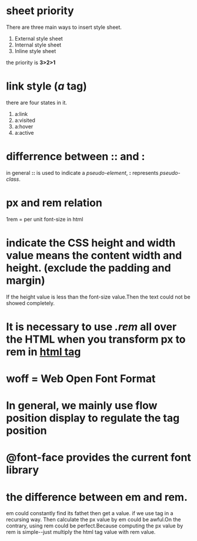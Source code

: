 # sheet priority
There are three main ways to insert style sheet.
1. External style sheet
2. Internal style sheet
3. Inline style sheet

the priority is **3>2>1**

# link style (_a_ tag)
there are four states in it.
1. a:link
2. a:visited
3. a:hover
4. a:active

# differrence between :: and :
in general __::__ is used to indicate a <em>pseudo-element</em>,  __:__ represents <em>pseudo-class</em>.

# px and rem relation
1rem = per unit font-size in html    

# indicate the CSS height and width value means the content width and height. (exclude the padding and margin)
If the height value is less than the font-size value.Then the text could not be showed completely.

# It is necessary to use <em> .rem </em> all over the HTML when you transform px to rem in <u>html tag </u>

# woff = Web Open Font Format

# In general, we mainly use flow position display to regulate the tag position

# @font-face provides the current font library

# the difference between em and rem.
em could constantly find its fathet then get a value.
if we use tag in a recursing way. Then calculate the px value by em could be awful.On the contrary, using rem could be perfect.Because computing the px value by rem is simple--just multiply the html tag value with rem value.   